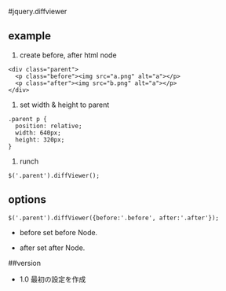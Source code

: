 #jquery.diffviewer

## example
1. create before, after html node
  ```
  <div class="parent">
    <p class="before"><img src="a.png" alt="a"></p>
    <p class="after"><img src="b.png" alt="a"></p>
  </div>
  ```
1. set width & height to parent
  ```
  .parent p {
    position: relative;
    width: 640px;
    height: 320px;
  }
  ```
1. runch
  ```
  $('.parent').diffViewer();
  ```

## options
```
$('.parent').diffViewer({before:'.before', after:'.after'});
```
* before
  set before Node.

* after
  set after Node.

##version
- 1.0 最初の設定を作成